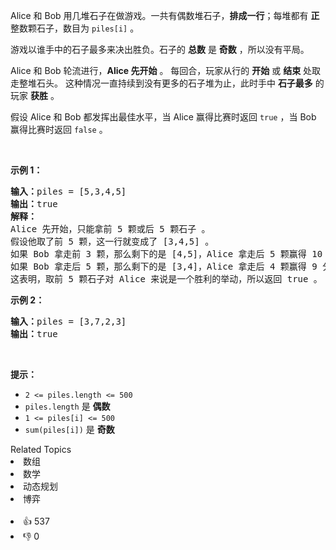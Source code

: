 <p>Alice 和 Bob 用几堆石子在做游戏。一共有偶数堆石子，<strong>排成一行</strong>；每堆都有 <strong>正</strong> 整数颗石子，数目为 <code>piles[i]</code>&nbsp;。</p>

<p>游戏以谁手中的石子最多来决出胜负。石子的 <strong>总数</strong> 是 <strong>奇数</strong> ，所以没有平局。</p>

<p>Alice 和 Bob 轮流进行，<strong>Alice 先开始</strong> 。 每回合，玩家从行的 <strong>开始</strong> 或 <strong>结束</strong> 处取走整堆石头。 这种情况一直持续到没有更多的石子堆为止，此时手中 <strong>石子最多</strong> 的玩家 <strong>获胜</strong> 。</p>

<p>假设 Alice 和 Bob 都发挥出最佳水平，当 Alice 赢得比赛时返回&nbsp;<code>true</code>&nbsp;，当 Bob 赢得比赛时返回&nbsp;<code>false</code>&nbsp;。</p>

<p>&nbsp;</p>

<p><strong>示例 1：</strong></p>

<pre>
<strong>输入：</strong>piles = [5,3,4,5]
<strong>输出：</strong>true
<strong>解释：</strong>
Alice 先开始，只能拿前 5 颗或后 5 颗石子 。
假设他取了前 5 颗，这一行就变成了 [3,4,5] 。
如果 Bob 拿走前 3 颗，那么剩下的是 [4,5]，Alice 拿走后 5 颗赢得 10 分。
如果 Bob 拿走后 5 颗，那么剩下的是 [3,4]，Alice 拿走后 4 颗赢得 9 分。
这表明，取前 5 颗石子对 Alice 来说是一个胜利的举动，所以返回 true 。
</pre>

<p><strong>示例 2：</strong></p>

<pre>
<strong>输入：</strong>piles = [3,7,2,3]
<strong>输出：</strong>true
</pre>

<p>&nbsp;</p>

<p><strong>提示：</strong></p>

<ul> 
 <li><code>2 &lt;= piles.length &lt;= 500</code></li> 
 <li><code>piles.length</code> 是 <strong>偶数</strong></li> 
 <li><code>1 &lt;= piles[i] &lt;= 500</code></li> 
 <li><code>sum(piles[i])</code>&nbsp;是 <strong>奇数</strong></li> 
</ul>

<div><div>Related Topics</div><div><li>数组</li><li>数学</li><li>动态规划</li><li>博弈</li></div></div><br><div><li>👍 537</li><li>👎 0</li></div>